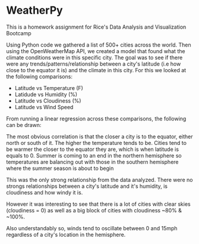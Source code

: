 # WeatherPy


This is a homework assignment for Rice's Data Analysis and Visualization Bootcamp

Using Python code we gathered a list of 500+ cities across the world. Then using the OpenWeatherMap API, we created a model that found what the climate conditions were in this specific city. The goal was to see if there were any trends/patterns/relationship between a city's latitude (i.e how close to the equator it is) and the climate in this city. For this we looked at the following comparisons:

 - Latitude vs Temperature (F)
 - Latidude vs Humidity (%)
 - Latitude vs Cloudiness (%)
 - Latitude vs Wind Speed
 
 From running a linear regression across these comparisons, the following  can be drawn:
 
 The most obvious correlation is that the closer a city is to the equator, either north or south of it. The higher the temperature tends to be. Cities tend to be warmer the closer to the equator they are, which is when latitude is equals to 0. Summer is coming to an end in the northern hemisphere so temperatures are balancing out with those in the southern hemisphere where the summer season is about to begin

This was the only strong relationship from the data analyzed. There were no strongs relationships between a city's latitude and it's humidity, is cloudiness and how windy it is.

However it was interesting to see that there is a lot of cities with clear skies (cloudiness = 0) as well as a big block of cities with cloudiness ~80% & ~100%.

Also understandably so, winds tend to oscillate between 0 and 15mph regardless of a city's location in the hemisphere.


